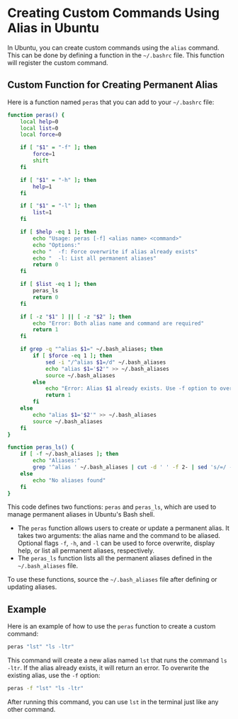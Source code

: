 # Creating Custom Commands Using Alias in Ubuntu

In Ubuntu, you can create custom commands using the `alias` command. This can be done by defining a function in the `~/.bashrc` file. This function will register the custom command.

## Custom Function for Creating Permanent Alias

Here is a function named `peras` that you can add to your `~/.bashrc` file:

```bash
function peras() {
    local help=0
    local list=0
    local force=0

    if [ "$1" = "-f" ]; then
        force=1
        shift
    fi

    if [ "$1" = "-h" ]; then
        help=1
    fi

    if [ "$1" = "-l" ]; then
        list=1
    fi

    if [ $help -eq 1 ]; then
        echo "Usage: peras [-f] <alias name> <command>"
        echo "Options:"
        echo "  -f: Force overwrite if alias already exists"
        echo "  -l: List all permanent aliases"
        return 0
    fi

    if [ $list -eq 1 ]; then
        peras_ls
        return 0
    fi

    if [ -z "$1" ] || [ -z "$2" ]; then
        echo "Error: Both alias name and command are required"
        return 1
    fi

    if grep -q "^alias $1=" ~/.bash_aliases; then
        if [ $force -eq 1 ]; then
            sed -i "/^alias $1=/d" ~/.bash_aliases
            echo "alias $1='$2'" >> ~/.bash_aliases
            source ~/.bash_aliases
        else
            echo "Error: Alias $1 already exists. Use -f option to overwrite"
            return 1
        fi
    else
        echo "alias $1='$2'" >> ~/.bash_aliases
        source ~/.bash_aliases
    fi
}

function peras_ls() {
    if [ -f ~/.bash_aliases ]; then
        echo "Aliases:"
        grep '^alias ' ~/.bash_aliases | cut -d ' ' -f 2- | sed 's/=/ -> /'
    else
        echo "No aliases found"
    fi
}
```

This code defines two functions: `peras` and `peras_ls`, which are used to manage permanent aliases in Ubuntu's Bash shell.

- The `peras` function allows users to create or update a permanent alias. It takes two arguments: the alias name and the command to be aliased. Optional flags `-f`, `-h`, and `-l` can be used to force overwrite, display help, or list all permanent aliases, respectively.
- The `peras_ls` function lists all the permanent aliases defined in the `~/.bash_aliases` file.

To use these functions, source the `~/.bash_aliases` file after defining or updating aliases.

## Example

Here is an example of how to use the `peras` function to create a custom command:

```bash
peras "lst" "ls -ltr"
```

This command will create a new alias named `lst` that runs the command `ls -ltr`. If the alias already exists, it will return an error. To overwrite the existing alias, use the `-f` option:

```bash
peras -f "lst" "ls -ltr"
```

After running this command, you can use `lst` in the terminal just like any other command.
